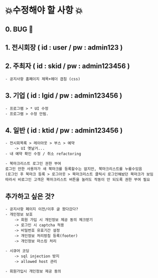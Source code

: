 # 💥수정해야 할 사항 💥

## 0. BUG 🦟

## 1. 전시회장 ( id : user / pw : admin123 )


## 2. 주최자 ( id : skid / pw : admin123456 )
    - 공지사항 홈페이지 제목+헤더 겹침 (css)

## 3. 기업 ( id : lgid / pw : admin123456 )
    - 프로그램 > * UI 수정
    - 프로그램 > 수정 안됨.

## 4. 일반 ( id : ktid / pw : admin123456 ) 
    - 전시회목록 > 레이아웃 > 부스 > 예약
        -> UI 옛날거...
    - 내 예약 확인 수정 / 취소 refactoring

    - 북마크리스트 로그인 권한 부여
    로그인 안한 사용자가 새 북마크를 등록할수는 없지만, 북마크리스트를 누를수있음
    (로그인 후 북마크 등록 > 로그아웃 > 북마크리스트 클릭시 로그인해놨던 북마크가 보임
    따라서 비로그인 고객은 북마크리스트 버튼을 눌러도 작동이 안 되도록 권한 부여 필요

## 추가하고 싶은 것?
    - 공지사항 페이지 이전/이후 글 왔다갔다?
    - 개인정보 보호
        -> 회원 가입 시 개인정보 제공 동의 체크받기
        -> 로그인 시 captcha 적용
        -> 비밀번호 유효기간 설정
        -> 개인정보 처리방침 등록(footer)
        -> 개인정보 마스킹 처리
    
    - 시큐어 코딩
        -> sql injection 방지
        -> allowed host 관리

    - 회원가입시 개인정보 제공 동의
